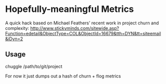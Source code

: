 Hopefully-meaningful Metrics
============================

A quick hack based on Michael Feathers' recent work in project churn and complexity:
http://www.stickyminds.com/sitewide.asp?Function=edetail&ObjectType=COL&ObjectId=16679&tth=DYN&tt=siteemail&iDyn=2


Usage
-----

chuggle /path/to/git/project


For now it just dumps out a hash of churn + flog metrics
